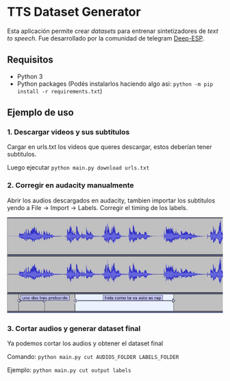 # TTS Dataset Generator

Esta aplicación permite crear _datasets_ para entrenar sintetizadores de _text to speech_. Fue desarrollado por la comunidad de telegram [Deep-ESP](https://t.me/deepEspVoces).

## Requisitos

- Python 3
- Python packages (Podés instalarlos haciendo algo asi: `python -m pip install -r requirements.txt`)

## Ejemplo de uso

### 1. Descargar videos y sus subtitulos

Cargar en urls.txt los videos que queres descargar, estos deberían tener subtitulos.

Luego ejecutar `python main.py download urls.txt`

### 2. Corregir en audacity manualmente

Abrir los audios descargados en audacity, tambien importar los subtitulos yendo a File -> Import -> Labels. Corregir el timing de los labels.

![](demo.jpg)

### 3. Cortar audios y generar dataset final

Ya podemos cortar los audios y obtener el dataset final

Comando: `python main.py cut AUDIOS_FOLDER LABELS_FOLDER`

Ejemplo: `python main.py cut output labels`